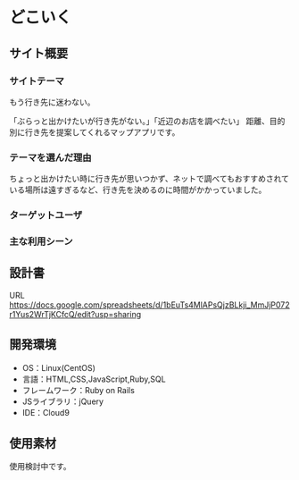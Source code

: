 # どこいく

## サイト概要
### サイトテーマ
もう行き先に迷わない。

「ぶらっと出かけたいが行き先がない。」「近辺のお店を調べたい」
距離、目的別に行き先を提案してくれるマップアプリです。


### テーマを選んだ理由
ちょっと出かけたい時に行き先が思いつかず、ネットで調べてもおすすめされている場所は遠すぎるなど、行き先を決めるのに時間がかかっていました。



### ターゲットユーザ


### 主な利用シーン


## 設計書
URL https://docs.google.com/spreadsheets/d/1bEuTs4MlAPsQjzBLkji_MmJjP072r1Yus2WrTjKCfcQ/edit?usp=sharing

## 開発環境
- OS：Linux(CentOS)
- 言語：HTML,CSS,JavaScript,Ruby,SQL
- フレームワーク：Ruby on Rails
- JSライブラリ：jQuery
- IDE：Cloud9

## 使用素材
使用検討中です。